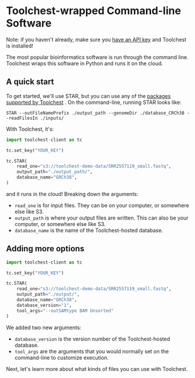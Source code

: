 # Toolchest-wrapped Command-line Software

Note: if you haven't already, make sure you [have an API key](https://trytoolchest.com) and Toolchest is installed!

The most popular bioinformatics software is run through the command line. Toolchest wraps this software in Python and 
runs it on the cloud.

## A quick start

To get started, we'll use STAR, but you can use any of the [packages supported by Toolchest](../tool-reference/about.md)
. On the command-line, running STAR looks like:

```shell
STAR --outFileNamePrefix ./output_path --genomeDir ./database_CRCh38 --readFilesIn ./inputs/
```

With Toolchest, it's:

```python
import toolchest-client as tc

tc.set_key("YOUR_KEY")

tc.STAR(
    read_one="s3://toolchest-demo-data/SRR2557119_small.fastq",
    output_path="./output_path/",
    database_name="GRCh38",
)
```

and it runs in the cloud! Breaking down the arguments:

- `read_one` is for input files. They can be on your computer, or somewhere else like S3.
- `output_path` is where your output files are written. This can also be your computer, or somewhere else like S3.
- `database_name` is the name of the Toolchest-hosted database.

## Adding more options

```python
import toolchest-client as tc

tc.set_key("YOUR_KEY")

tc.STAR(
    read_one="s3://toolchest-demo-data/SRR2557119_small.fastq",
    output_path="./output/",
    database_name="GRCh38",
    database_version="1",
    tool_args="--outSAMtype BAM Unsorted"
)
```

We added two new arguments:
- `database_version` is the version number of the Toolchest-hosted database.
- `tool_args` are the arguments that you would normally set on the command-line to customize execution.

Next, let's learn more about what kinds of files you can use with Toolchest.
